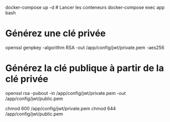 docker-compose up -d  # Lancer les conteneurs
docker-compose exec app bash 

# Générez une clé privée
openssl genpkey -algorithm RSA -out /app/config/jwt/private.pem -aes256

# Générez la clé publique à partir de la clé privée
openssl rsa -pubout -in /app/config/jwt/private.pem -out /app/config/jwt/public.pem


chmod 600 /app/config/jwt/private.pem
chmod 644 /app/config/jwt/public.pem